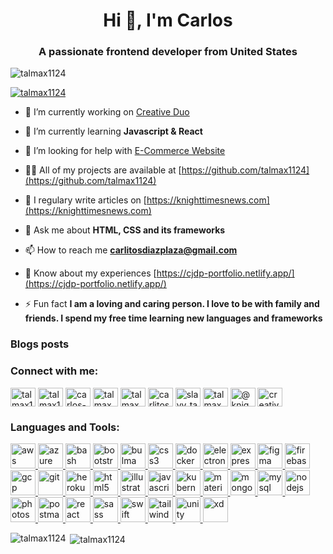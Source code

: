 <h1 align="center">Hi 👋, I'm Carlos</h1>
<h3 align="center">A passionate frontend developer from United States</h3>

<p align="left"> <img src="https://komarev.com/ghpvc/?username=talmax1124&label=Profile%20views&color=0e75b6&style=flat" alt="talmax1124" /> </p>

<p align="left"> <a href="https://github.com/ryo-ma/github-profile-trophy"><img src="https://github-profile-trophy.vercel.app/?username=talmax1124" alt="talmax1124" /></a> </p>

- 🔭 I’m currently working on [Creative Duo](https://github.com/talmax1124/New-Knight-TImes-News-By-NeoCity-Academy-Website)

- 🌱 I’m currently learning **Javascript & React**

- 🤝 I’m looking for help with [E-Commerce Website](https://github.com/talmax1124/creative-duo-shop)

- 👨‍💻 All of my projects are available at [https://github.com/talmax1124](https://github.com/talmax1124)

- 📝 I regulary write articles on [https://knighttimesnews.com](https://knighttimesnews.com)

- 💬 Ask me about **HTML, CSS and its frameworks**

- 📫 How to reach me **carlitosdiazplaza@gmail.com**

- 📄 Know about my experiences [https://cjdp-portfolio.netlify.app/](https://cjdp-portfolio.netlify.app/)

- ⚡ Fun fact **I am a loving and caring person. I love to be with family and friends. I spend my free time learning new languages and frameworks**

### Blogs posts
<!-- BLOG-POST-LIST:START -->
<!-- BLOG-POST-LIST:END -->

<h3 align="left">Connect with me:</h3>
<p align="left">
<a href="https://codepen.io/talmax1124" target="blank"><img align="center" src="https://cdn.jsdelivr.net/npm/simple-icons@3.0.1/icons/codepen.svg" alt="talmax1124" height="30" width="40" /></a>
<a href="https://dev.to/talmax1124" target="blank"><img align="center" src="https://cdn.jsdelivr.net/npm/simple-icons@3.0.1/icons/dev-dot-to.svg" alt="talmax1124" height="30" width="40" /></a>
<a href="https://linkedin.com/in/carlos-j-diaz-plaza-92724776" target="blank"><img align="center" src="https://cdn.jsdelivr.net/npm/simple-icons@3.0.1/icons/linkedin.svg" alt="carlos-j-diaz-plaza-92724776" height="30" width="40" /></a>
<a href="https://stackoverflow.com/users/talmax" target="blank"><img align="center" src="https://cdn.jsdelivr.net/npm/simple-icons@3.0.1/icons/stackoverflow.svg" alt="talmax" height="30" width="40" /></a>
<a href="https://codesandbox.com/talmax" target="blank"><img align="center" src="https://cdn.jsdelivr.net/npm/simple-icons@3.0.1/icons/codesandbox.svg" alt="talmax" height="30" width="40" /></a>
<a href="https://fb.com/carlitosdiazplaza" target="blank"><img align="center" src="https://cdn.jsdelivr.net/npm/simple-icons@3.0.1/icons/facebook.svg" alt="carlitosdiazplaza" height="30" width="40" /></a>
<a href="https://instagram.com/slayy_talmax" target="blank"><img align="center" src="https://cdn.jsdelivr.net/npm/simple-icons@3.0.1/icons/instagram.svg" alt="slayy_talmax" height="30" width="40" /></a>
<a href="https://dribbble.com/talmax" target="blank"><img align="center" src="https://cdn.jsdelivr.net/npm/simple-icons@3.0.1/icons/dribbble.svg" alt="talmax" height="30" width="40" /></a>
<a href="https://medium.com/@knighttimesnews" target="blank"><img align="center" src="https://cdn.jsdelivr.net/npm/simple-icons@3.0.1/icons/medium.svg" alt="@knighttimesnews" height="30" width="40" /></a>
<a href="https://www.youtube.com/c/creative duo" target="blank"><img align="center" src="https://cdn.jsdelivr.net/npm/simple-icons@3.0.1/icons/youtube.svg" alt="creative duo" height="30" width="40" /></a>
</p>

<h3 align="left">Languages and Tools:</h3>
<p align="left"> <a href="https://aws.amazon.com" target="_blank"> <img src="https://devicons.github.io/devicon/devicon.git/icons/amazonwebservices/amazonwebservices-original-wordmark.svg" alt="aws" width="40" height="40"/> </a> <a href="https://azure.microsoft.com/en-in/" target="_blank"> <img src="https://www.vectorlogo.zone/logos/microsoft_azure/microsoft_azure-icon.svg" alt="azure" width="40" height="40"/> </a> <a href="https://www.gnu.org/software/bash/" target="_blank"> <img src="https://www.vectorlogo.zone/logos/gnu_bash/gnu_bash-icon.svg" alt="bash" width="40" height="40"/> </a> <a href="https://getbootstrap.com" target="_blank"> <img src="https://devicons.github.io/devicon/devicon.git/icons/bootstrap/bootstrap-plain.svg" alt="bootstrap" width="40" height="40"/> </a> <a href="https://bulma.io/" target="_blank"> <img src="https://raw.githubusercontent.com/gilbarbara/logos/804dc257b59e144eaca5bc6ffd16949752c6f789/logos/bulma.svg" alt="bulma" width="40" height="40"/> </a> <a href="https://www.w3schools.com/css/" target="_blank"> <img src="https://devicons.github.io/devicon/devicon.git/icons/css3/css3-original-wordmark.svg" alt="css3" width="40" height="40"/> </a> <a href="https://www.docker.com/" target="_blank"> <img src="https://devicons.github.io/devicon/devicon.git/icons/docker/docker-original-wordmark.svg" alt="docker" width="40" height="40"/> </a> <a href="https://www.electronjs.org" target="_blank"> <img src="https://devicons.github.io/devicon/devicon.git/icons/electron/electron-original.svg" alt="electron" width="40" height="40"/> </a> <a href="https://expressjs.com" target="_blank"> <img src="https://devicons.github.io/devicon/devicon.git/icons/express/express-original-wordmark.svg" alt="express" width="40" height="40"/> </a> <a href="https://www.figma.com/" target="_blank"> <img src="https://www.vectorlogo.zone/logos/figma/figma-icon.svg" alt="figma" width="40" height="40"/> </a> <a href="https://firebase.google.com/" target="_blank"> <img src="https://www.vectorlogo.zone/logos/firebase/firebase-icon.svg" alt="firebase" width="40" height="40"/> </a> <a href="https://cloud.google.com" target="_blank"> <img src="https://www.vectorlogo.zone/logos/google_cloud/google_cloud-icon.svg" alt="gcp" width="40" height="40"/> </a> <a href="https://git-scm.com/" target="_blank"> <img src="https://www.vectorlogo.zone/logos/git-scm/git-scm-icon.svg" alt="git" width="40" height="40"/> </a> <a href="https://heroku.com" target="_blank"> <img src="https://www.vectorlogo.zone/logos/heroku/heroku-icon.svg" alt="heroku" width="40" height="40"/> </a> <a href="https://www.w3.org/html/" target="_blank"> <img src="https://devicons.github.io/devicon/devicon.git/icons/html5/html5-original-wordmark.svg" alt="html5" width="40" height="40"/> </a> <a href="https://www.adobe.com/in/products/illustrator.html" target="_blank"> <img src="https://www.vectorlogo.zone/logos/adobe_illustrator/adobe_illustrator-icon.svg" alt="illustrator" width="40" height="40"/> </a> <a href="https://developer.mozilla.org/en-US/docs/Web/JavaScript" target="_blank"> <img src="https://devicons.github.io/devicon/devicon.git/icons/javascript/javascript-original.svg" alt="javascript" width="40" height="40"/> </a> <a href="https://kubernetes.io" target="_blank"> <img src="https://www.vectorlogo.zone/logos/kubernetes/kubernetes-icon.svg" alt="kubernetes" width="40" height="40"/> </a> <a href="https://materializecss.com/" target="_blank"> <img src="https://raw.githubusercontent.com/prplx/svg-logos/5585531d45d294869c4eaab4d7cf2e9c167710a9/svg/materialize.svg" alt="materialize" width="40" height="40"/> </a> <a href="https://www.mongodb.com/" target="_blank"> <img src="https://devicons.github.io/devicon/devicon.git/icons/mongodb/mongodb-original-wordmark.svg" alt="mongodb" width="40" height="40"/> </a> <a href="https://www.mysql.com/" target="_blank"> <img src="https://devicons.github.io/devicon/devicon.git/icons/mysql/mysql-original-wordmark.svg" alt="mysql" width="40" height="40"/> </a> <a href="https://nodejs.org" target="_blank"> <img src="https://devicons.github.io/devicon/devicon.git/icons/nodejs/nodejs-original-wordmark.svg" alt="nodejs" width="40" height="40"/> </a> <a href="https://www.photoshop.com/en" target="_blank"> <img src="https://devicons.github.io/devicon/devicon.git/icons/photoshop/photoshop-plain.svg" alt="photoshop" width="40" height="40"/> </a> <a href="https://postman.com" target="_blank"> <img src="https://www.vectorlogo.zone/logos/getpostman/getpostman-icon.svg" alt="postman" width="40" height="40"/> </a> <a href="https://reactjs.org/" target="_blank"> <img src="https://devicons.github.io/devicon/devicon.git/icons/react/react-original-wordmark.svg" alt="react" width="40" height="40"/> </a> <a href="https://sass-lang.com" target="_blank"> <img src="https://devicons.github.io/devicon/devicon.git/icons/sass/sass-original.svg" alt="sass" width="40" height="40"/> </a> <a href="https://developer.apple.com/swift/" target="_blank"> <img src="https://devicons.github.io/devicon/devicon.git/icons/swift/swift-original-wordmark.svg" alt="swift" width="40" height="40"/> </a> <a href="https://tailwindcss.com/" target="_blank"> <img src="https://www.vectorlogo.zone/logos/tailwindcss/tailwindcss-icon.svg" alt="tailwind" width="40" height="40"/> </a> <a href="https://unity.com/" target="_blank"> <img src="https://www.vectorlogo.zone/logos/unity3d/unity3d-icon.svg" alt="unity" width="40" height="40"/> </a> <a href="https://www.adobe.com/products/xd.html" target="_blank"> <img src="https://cdn.worldvectorlogo.com/logos/adobe-xd.svg" alt="xd" width="40" height="40"/> </a> </p>

<p><img align="left" src="https://github-readme-stats.vercel.app/api/top-langs?username=talmax1124&show_icons=true&locale=en&layout=compact&theme=hightcontrast" alt="talmax1124" /></p>

<p>&nbsp;<img align="center" src="https://github-readme-stats.vercel.app/api?username=talmax1124&show_icons=true&locale=en" alt="talmax1124" /></p>
